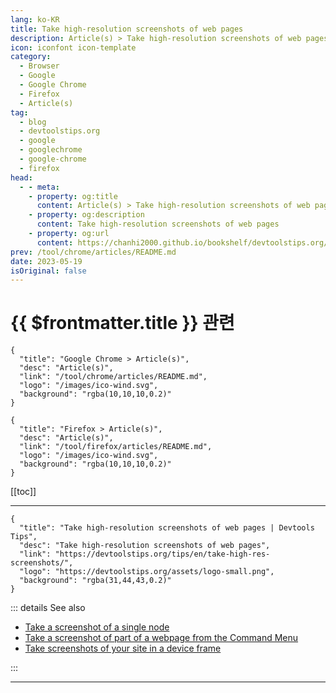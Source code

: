 ```yaml
---
lang: ko-KR
title: Take high-resolution screenshots of web pages
description: Article(s) > Take high-resolution screenshots of web pages
icon: iconfont icon-template
category: 
  - Browser
  - Google
  - Google Chrome
  - Firefox
  - Article(s)
tag: 
  - blog
  - devtoolstips.org
  - google
  - googlechrome
  - google-chrome
  - firefox
head:  
  - - meta:
    - property: og:title
      content: Article(s) > Take high-resolution screenshots of web pages
    - property: og:description
      content: Take high-resolution screenshots of web pages
    - property: og:url
      content: https://chanhi2000.github.io/bookshelf/devtoolstips.org/take-high-res-screenshots.html
prev: /tool/chrome/articles/README.md
date: 2023-05-19
isOriginal: false
---
```


# {{ $frontmatter.title }} 관련

```component VPCard
{
  "title": "Google Chrome > Article(s)",
  "desc": "Article(s)",
  "link": "/tool/chrome/articles/README.md",
  "logo": "/images/ico-wind.svg",
  "background": "rgba(10,10,10,0.2)"
}
```

```component VPCard
{
  "title": "Firefox > Article(s)",
  "desc": "Article(s)",
  "link": "/tool/firefox/articles/README.md",
  "logo": "/images/ico-wind.svg",
  "background": "rgba(10,10,10,0.2)"
}
```

[[toc]]

---

```component VPCard
{
  "title": "Take high-resolution screenshots of web pages | Devtools Tips",
  "desc": "Take high-resolution screenshots of web pages",
  "link": "https://devtoolstips.org/tips/en/take-high-res-screenshots/",
  "logo": "https://devtoolstips.org/assets/logo-small.png",
  "background": "rgba(31,44,43,0.2)"
}
```

<!-- TODO:  작성 -->

::: details See also

- [Take a screenshot of a single node](https://devtoolstips.org/tips/en/node-screenshot) <!-- TODO: add VPCard -->
- [Take a screenshot of part of a webpage from the Command Menu](https://devtoolstips.org/tips/en/screenshot-part-of-page-command-menu) <!-- TODO: add VPCard -->
- [Take screenshots of your site in a device frame](https://devtoolstips.org/tips/en/take-in-device-screenshots) <!-- TODO: add VPCard -->

:::

---

<TagLinks />